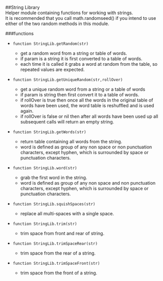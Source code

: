 ##String Library  
Helper module containing functions for working with strings.  
It is recommended that you call math.randomseed() if you intend to use either of the two random methods in this module. 

###functions  

 - ```function StringLib.getRandom(str)```
   - get a random word from a string or table of words.
   - if param is a string it is first converted to a table of words.
   - each time it is called it grabs a word at random from the table, so repeated values are expected.


 - ```function StringLib.getUniqueRandom(str,rollOver)```
   - get a unique random word from a string or a table of words
   - if param is string then first convert it to a table of words.
   - if rollOver is true then once all the words in the original table of words have been used, the word table is reshuffled and is used again.
   - if rollOver is false or nil then after all words have been used up all subsequent calls will return an empty string.  
   

 - ```function StringLib.getWords(str)```
   - return table containing all words from the string.
   -  word is defined as group of any non space or non punctuation characters, except hyphen, which is surrounded by space or punctuation characters.  


 - ```function StringLib.word(str)```
   - grab the first word in the string.
   - word is defined as group of any non space and non punctuation characters, except hyphen, which is surrounded by space or punctuation characters.  


 - ```function StringLib.squishSpaces(str)```
   - replace all multi-spaces with a single space.  


 - ```function StringLib.trim(str)```
   - trim space from front and rear of string.  


 - ```function StringLib.trimSpaceRear(str)```
   - trim space from the rear of a string.  


 - ```function StringLib.trimSpaceFront(str)```
   - trim space from the front of a string.  
